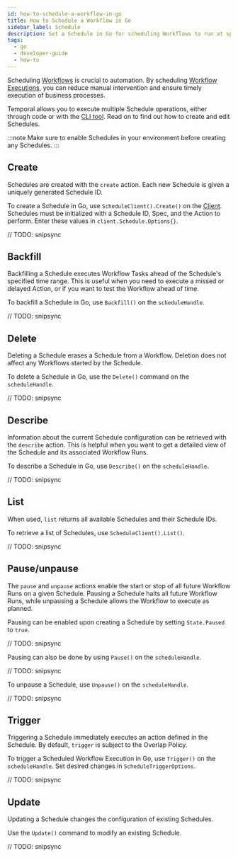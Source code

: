 ```yaml
---
id: how-to-schedule-a-workflow-in-go
title: How to Schedule a Workflow in Go 
sidebar_label: Schedule
description: Set a Schedule in Go for scheduling Workflows to run at specific times.
tags:
  - go
  - developer-guide
  - how-to
---
```


Scheduling [Workflows]() is crucial to automation.
By scheduling [Workflow Executions](), you can reduce manual intervention and ensure timely execution of business processes.

Temporal allows you to execute multiple Schedule operations, either through code or with the [CLI tool]().
Read on to find out how to create and edit Schedules.

:::note
Make sure to enable Schedules in your environment before creating any Schedules.
:::

## Create

Schedules are created with the `create` action. 
Each new Schedule is given a uniquely generated Schedule ID.

To create a Schedule in Go, use `ScheduleClient().Create()` on the [Client]().
Schedules must be initialized with a Schedule ID, Spec, and the Action to perform.
Enter these values in `client.Schedule.Options{}`.

// TODO: snipsync

## Backfill

Backfilling a Schedule executes Workflow Tasks ahead of the Schedule's specified time range.
This is useful when you need to execute a missed or delayed Action, or if you want to test the Workflow ahead of time.

To backfill a Schedule in Go, use `Backfill()` on the `scheduleHandle`.

// TODO: snipsync

## Delete

Deleting a Schedule erases a Schedule from a Workflow.
Deletion does not affect any Workflows started by the Schedule.

To delete a Schedule in Go, use the `Delete()` command on the `scheduleHandle`.

// TODO: snipsync

## Describe

Information about the current Schedule configuration can be retrieved with the `describe` action.
This is helpful when you want to get a detailed view of the Schedule and its associated Workflow Runs.

To describe a Schedule in Go, use `Describe()` on the `scheduleHandle`.

// TODO: snipsync

## List

When used, `list` returns all available Schedules and their Schedule IDs.

To retrieve a list of Schedules, use `ScheduleClient().List()`.

// TODO: snipsync

## Pause/unpause

The `pause` and `unpause` actions enable the start or stop of all future Workflow Runs on a given Schedule.
Pausing a Schedule halts all future Workflow Runs, while unpausing a Schedule allows the Workflow to execute as planned.

Pausing can be enabled upon creating a Schedule by setting `State.Paused` to `true`.

// TODO: snipsync

Pausing can also be done by using `Pause()` on the `scheduleHandle`.

// TODO: snipsync

To unpause a Schedule, use `Unpause()` on the `scheduleHandle`.

// TODO: snipsync

## Trigger

Triggering a Schedule immediately executes an action defined in the Schedule.
By default, `trigger` is subject to the Overlap Policy.

To trigger a Scheduled Workflow Execution in Go, use `Trigger()` on the `scheduleHandle`.
Set desired changes in `ScheduleTriggerOptions`.

// TODO: snipsync

## Update

Updating a Schedule changes the configuration of existing Schedules.

Use the `Update()` command to modify an existing Schedule.

// TODO: snipsync